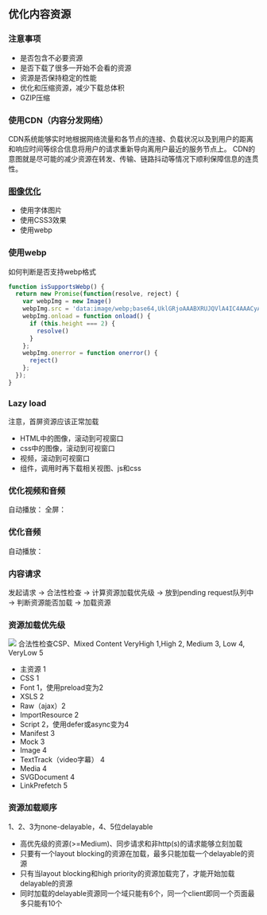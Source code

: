 ## 优化内容资源

### 注意事项
* 是否包含不必要资源
* 是否下载了很多一开始不会看的资源
* 资源是否保持稳定的性能
* 优化和压缩资源，减少下载总体积
* GZIP压缩

### 使用CDN（内容分发网络）
CDN系统能够实时地根据网络流量和各节点的连接、负载状况以及到用户的距离和响应时间等综合信息将用户的请求重新导向离用户最近的服务节点上。
CDN的意图就是尽可能的减少资源在转发、传输、链路抖动等情况下顺利保障信息的连贯性。

### [图像优化](https://developers.google.cn/web/fundamentals/performance/optimizing-content-efficiency/image-optimization)
* 使用字体图片
* 使用CSS3效果
* 使用webp

### 使用webp
如何判断是否支持webp格式
```js
function isSupportsWebp() {
  return new Promise(function(resolve, reject) {
    var webpImg = new Image()
    webpImg.src = 'data:image/webp;base64,UklGRjoAAABXRUJQVlA4IC4AAACyAgCdASoCAAIALmk0mk0iIiIiIgBoSygABc6WWgAA/veff/0PP8bA//LwYAAA'
    webpImg.onload = function onload() {
      if (this.height === 2) {
        resolve()
      }
    };
    webpImg.onerror = function onerror() {
      reject()
    };
  });
}
```

### Lazy load
注意，首屏资源应该正常加载
* HTML中的图像，滚动到可视窗口
* css中的图像，滚动到可视窗口
* 视频，滚动到可视窗口
* 组件，调用时再下载相关视图、js和css

### 优化视频和音频
自动播放：
全屏：

### 优化音频
自动播放：

### 内容请求
发起请求 -> 合法性检查 -> 计算资源加载优先级 -> 放到pending request队列中 -> 判断资源能否加载 -> 加载资源

### 资源加载优先级
![](https://pic1.zhimg.com/80/v2-aaa677e27f81321951646934f8a4ef54_hd.jpg)
合法性检查CSP、Mixed Content
VeryHigh 1,High 2, Medium 3, Low 4, VeryLow 5
* 主资源 1
* CSS 1
* Font 1，使用preload变为2
* XSLS 2
* Raw（ajax）2
* ImportResource 2
* Script 2，使用defer或async变为4
* Manifest 3
* Mock 3
* Image 4
* TextTrack（video字幕） 4
* Media 4
* SVGDocument 4
* LinkPrefetch 5

### 资源加载顺序
1、2、3为none-delayable，4、5位delayable
* 高优先级的资源(>=Medium)、同步请求和非http(s)的请求能够立刻加载
* 只要有一个layout blocking的资源在加载，最多只能加载一个delayable的资源
* 只有当layout blocking和high priority的资源加载完了，才能开始加载delayable的资源
* 同时加载的delayable资源同一个域只能有6个，同一个client即同一个页面最多只能有10个